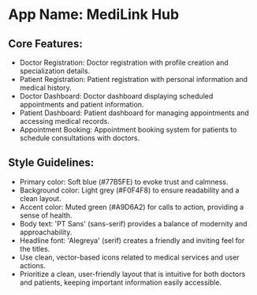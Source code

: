# **App Name**: MediLink Hub

## Core Features:

- Doctor Registration: Doctor registration with profile creation and specialization details.
- Patient Registration: Patient registration with personal information and medical history.
- Doctor Dashboard: Doctor dashboard displaying scheduled appointments and patient information.
- Patient Dashboard: Patient dashboard for managing appointments and accessing medical records.
- Appointment Booking: Appointment booking system for patients to schedule consultations with doctors.

## Style Guidelines:

- Primary color: Soft blue (#77B5FE) to evoke trust and calmness.
- Background color: Light grey (#F0F4F8) to ensure readability and a clean layout.
- Accent color: Muted green (#A9D6A2) for calls to action, providing a sense of health.
- Body text: 'PT Sans' (sans-serif) provides a balance of modernity and approachability.
- Headline font: 'Alegreya' (serif) creates a friendly and inviting feel for the titles.
- Use clean, vector-based icons related to medical services and user actions.
- Prioritize a clean, user-friendly layout that is intuitive for both doctors and patients, keeping important information easily accessible.